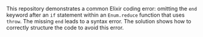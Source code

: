 This repository demonstrates a common Elixir coding error: omitting the `end` keyword after an `if` statement within an `Enum.reduce` function that uses `throw`.  The missing `end` leads to a syntax error. The solution shows how to correctly structure the code to avoid this error.